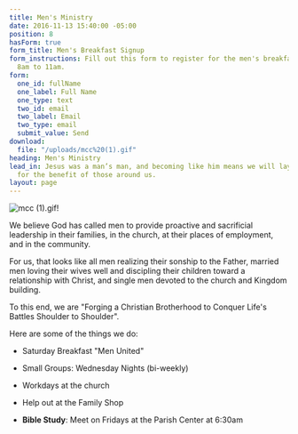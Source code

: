 ```yaml
---
title: Men's Ministry
date: 2016-11-13 15:40:00 -05:00
position: 8
hasForm: true
form_title: Men's Breakfast Signup
form_instructions: Fill out this form to register for the men's breakfast 3/26 from
  8am to 11am.
form:
  one_id: fullName
  one_label: Full Name
  one_type: text
  two_id: email
  two_label: Email
  two_type: email
  submit_value: Send
download:
  file: "/uploads/mcc%20(1).gif"
heading: Men's Ministry
lead_in: Jesus was a man’s man, and becoming like him means we will lay down our lives
  for the benefit of those around us.
layout: page
---
```


![mcc (1).gif](/uploads/mcc%20(1).gif)!

We believe God has called men to provide proactive and sacrificial leadership in their families, in the church, at their places of employment, and in the community. 

For us, that looks like all men realizing their sonship to the Father, married men loving their wives well and discipling their children toward a relationship with Christ, and single men devoted to the church and Kingdom building.

To this end, we are 
"Forging a Christian Brotherhood to Conquer Life's Battles Shoulder to Shoulder". 

Here are some of the things we do:

* Saturday Breakfast "Men United"

* Small Groups: Wednesday Nights (bi-weekly)

* Workdays at the church

* Help out at the Family Shop

* **Bible Study**: Meet on Fridays at the Parish Center at 6:30am
